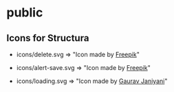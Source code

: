 # public

## Icons for Structura 

- icons/delete.svg => "Icon made by [Freepik](www.flaticon.com)"

- icons/alert-save.svg => "Icon made by [Freepik](www.flaticon.com)" 

- icons/loading.svg => "Icon made by [Gaurav Janiyani](https://github.com/gaurav-janiyani)"
